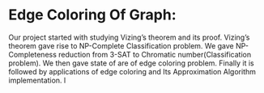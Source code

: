 Edge Coloring Of Graph:
=======================
Our project started with studying Vizing’s theorem and its proof. Vizing’s theorem gave rise to NP-Complete Classification problem. We gave NP-Completeness reduction from 3-SAT to Chromatic number(Classification problem). We then gave state of are of edge coloring problem. Finally it is followed by applications of edge coloring and Its Approximation Algorithm implementation. l
